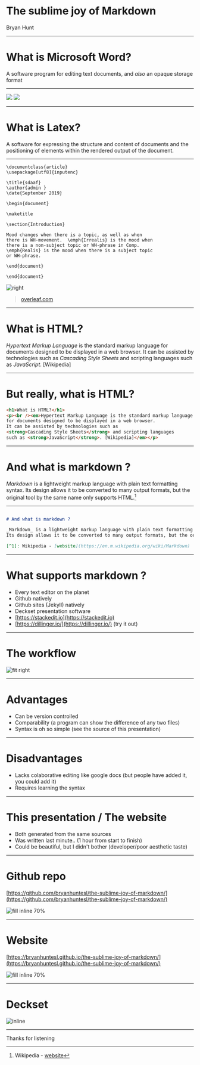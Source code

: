 # The sublime joy of Markdown

Bryan Hunt

---

# What is Microsoft Word? 

A software program for editing text documents, and _also_ an opaque storage format

---

![](hello-this-is-word.png)
![](word-doc-storage.png)

---

# What is Latex?

A software for expressing the structure and content of documents and the positioning of elements within the rendered output of the document.

---

```
\documentclass{article}
\usepackage[utf8]{inputenc}

\title{sdaaf}
\author{admin }
\date{September 2019}

\begin{document}

\maketitle

\section{Introduction}

Mood changes when there is a topic, as well as when
there is WH-movement.  \emph{Irrealis} is the mood when
there is a non-subject topic or WH-phrase in Comp.
\emph{Realis} is the mood when there is a subject topic
or WH-phrase.

\end{document}

\end{document}

```

![right](latex-output.png)

> [overleaf.com](https://www.overleaf.com)

---

# What is HTML? 

_Hypertext Markup Language_ is the standard markup language for documents designed to be displayed in a web browser. 
It can be assisted by technologies such as _Cascading Style Sheets_ and scripting languages such as _JavaScript_. [Wikipedia]

---

# But really, what is HTML?

```html
<h1>What is HTML?</h1>
<p><br /><em>Hypertext Markup Language is the standard markup language 
for documents designed to be displayed in a web browser. 
It can be assisted by technologies such as 
<strong>Cascading Style Sheets</strong> and scripting languages 
such as <strong>JavaScript</strong>. [Wikipedia]</em></p>
```
---

# And what is markdown ?

_Markdown_ is a lightweight markup language with plain text formatting syntax. 
Its design allows it to be converted to many output formats, but the original tool by the same name only supports HTML.[^1]

[^1]: Wikipedia - [website](https://en.m.wikipedia.org/wiki/Markdown)

---

```markdown

# And what is markdown ?

_Markdown_ is a lightweight markup language with plain text formatting syntax. 
Its design allows it to be converted to many output formats, but the original tool by the same name only supports HTML.[^1]

[^1]: Wikipedia - [website](https://en.m.wikipedia.org/wiki/Markdown)

```

---

# What supports markdown ?

* Every text editor on the planet
* Github natively
* Github sites (Jekyll) natively
* Deckset presentation software
* [https://stackedit.io](https://stackedit.io)
* [https://dillinger.io/](https://dillinger.io/) (try it out)

---

# The workflow

![fit right](markdown-flow.png)

---

# Advantages 

* Can be version controlled
* Comparability (a program can show the difference of any two files)
* Syntax is oh so simple (see the source of this presentation)

---

# Disadvantages

* Lacks colaborative editing like google docs (but people have added it, you could add it)
* Requires learning the syntax

--- 

# This presentation / The website

* Both generated from the same sources 
* Was written last minute.. (1 hour from start to finish)
* Could be beautiful, but I didn't bother (developer/poor aesthetic taste)

---

# Github repo 

 [https://github.com/bryanhuntesl/the-sublime-joy-of-markdown/](https://github.com/bryanhuntesl/the-sublime-joy-of-markdown/)


![fill inline 70%](this-presentation.png)

---

# Website

[https://bryanhuntesl.github.io/the-sublime-joy-of-markdown/](https://bryanhuntesl.github.io/the-sublime-joy-of-markdown/) 

![fill inline 70%](website.png)

---

# Deckset 

![inline](deckset.png)

---

Thanks for listening
